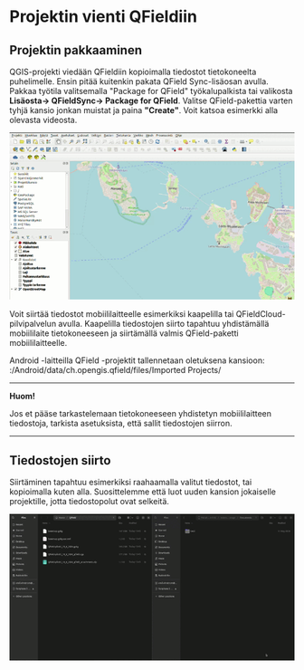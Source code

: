 # Projektin vienti QFieldiin

## Projektin pakkaaminen
QGIS-projekti viedään QFieldiin kopioimalla tiedostot tietokoneelta puhelimelle. Ensin pitää kuitenkin pakata QField Sync-lisäosan avulla. Pakkaa työtila valitsemalla "Package for QField" työkalupalkista tai valikosta **Lisäosta-> QFieldSync-> Package for QField**. Valitse QField-pakettia varten tyhjä kansio jonkan muistat ja paina **"Create"**. Voit katsoa esimerkki alla olevasta videosta. 

![Pakkaaminen QFieldiin](img/qfield_pakkaaminen.gif)

Voit siirtää tiedostot mobiililaitteelle esimerkiksi kaapelilla tai QFieldCloud-pilvipalvelun avulla. Kaapelilla tiedostojen siirto tapahtuu yhdistämällä mobiililaite tietokoneeseen ja siirtämällä valmis QField-paketti mobiililaitteelle. 

Android -laitteilla QField -projektit tallennetaan oletuksena kansioon: :/Android/data/ch.opengis.qfield/files/Imported Projects/ 

---
**Huom!**

 Jos et pääse tarkastelemaan tietokoneeseen yhdistetyn mobiililaitteen tiedostoja, tarkista asetuksista, että sallit tiedostojen siirron.

---
## Tiedostojen siirto
Siirtäminen tapahtuu esimerkiksi raahaamalla valitut tiedostot, tai kopioimalla kuten alla. Suosittelemme että luot uuden kansion jokaiselle projektille, jotta tiedostopolut ovat selkeitä.

![Tiedostojen siirto puhelimeen](img/tiedostojen_siirto.gif)

